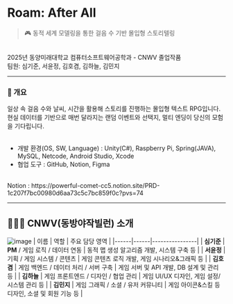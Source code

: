 # Roam: After All
> 🎮 동적 세계 모델링을 통한 걸음 수 기반 몰입형 스토리텔링
<br/>
2025년 동양미래대학교 컴퓨터소프트웨어공학과 - CNWV 졸업작품
<br/>
팀원: 심기준, 서윤정, 김호겸, 김하늘, 김민지
<br/>

---

### 📖 개요
일상 속 걸음 수와 날씨, 시간을 활용해 스토리를 진행하는 몰입형 텍스트 RPG입니다. 현실 데이터를 기반으로 매번 달라지는 랜덤 이벤트와 선택지, 멀티 엔딩이 당신의 모험을 기다립니다.
<br/><br/>
+ 개발 환경(OS, SW, Language) : Unity(C#), Raspberry Pi, Spring(JAVA), MySQL, Netcode, Android Studio, Xcode
+ 협업 도구 : GitHub, Notion, Figma
<br/>
Notion : https://powerful-comet-cc5.notion.site/PRD-1c207f7bc00980d6aa73c5c7bc859f0c?pvs=74
<br/>

---

## 🧑‍🤝‍🧑 CNWV(동방야작빌런) 소개
![image](https://github.com/user-attachments/assets/333af7bb-662d-4086-80ab-f7acde442218)
| 이름 | 역할 | 주요 담당 영역 |
|------|------|----------------|
| **심기준** | **PM** / 게임 로직 / 데이터 연동 | 동적 맵 생성 알고리즘 개발, 시스템 구축 등 |
| **서윤정** | 기획 / 게임 시스템 / 콘텐츠 | 게임 콘텐츠 로직 개발, 게임 시나리오&그래픽 등 |
| **김호겸** | 게임 백엔드 / 데이터 처리 / 서버 구축 | 게임 서버 및 API 개발, DB 설계 및 관리 등 |
| **김하늘** | 게임 프론트엔드 / 디자인 / 협업 관리 | 게임 UI/UX 디자인, 게임 설정/시스템 관리 등 |
| **김민지** | 게임 그래픽 / 소셜 / 유저 커뮤니티 | 게임 아이콘&스킬 등 디자인, 소셜 및 회원 기능 등 |
